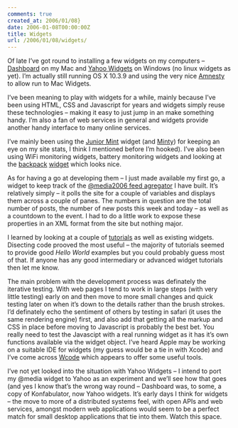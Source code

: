 ```yaml
---
comments: true
created_at: 2006/01/08}
date: 2006-01-08T00:00:00Z
title: Widgets
url: /2006/01/08/widgets/
---
```


<p>
Of late I’ve got round to installing a few widgets on my computers – <a href="http://www.apple.com/macosx/features/dashboard">Dashboard</a> on my Mac and <a href="http://widgets.yahoo.com">Yahoo Widgets</a> on Windows (no linux widgets as yet). I’m actually still running OS X 10.3.9 and using the very nice <a href="http://www.mesadynamics.com/amnesty.htm">Amnesty</a> to allow run to Mac Widgets.

</p>
<p>
I’ve been meaning to play with widgets for a while, mainly because I’ve been using HTML, CSS and Javascript for years and widgets simply reuse these technologies – making it easy to just jump in an make something handy. I’m also a fan of web services in general and widgets provide another handy interface to many online services.

</p>
<p>
I’ve mainly been using the <a href="http://www.haveamint.com/">Junior Mint</a> widget (and <a href="http://www.widgetgallery.com/view.php?widget=37576">Minty</a>) for keeping an eye on my site stats, I think I mentioned before I’m hooked). I’ve also been using WiFi monitoring widgets, battery monitoring widgets and looking at the <a href="http://backpackit.com">backpack</a> <a href="http://www.chipt.com/">widget</a> which looks nice.

</p>
<p>
As for having a go at developing them – I just made available my first go, a widget to keep track of the <a href="http://morethanseven.net/atmedia2006">@media2006 feed agregator</a> I have built. It’s relatively simply – it polls the site for a couple of variables and displays them across a couple of panes. The numbers in question are the total number of posts, the number of new posts this week and today – as well as a countdown to the event. I had to do a little work to expose these properties in an XML format from the site but nothing major.

</p>
<p>
I learned by looking at a couple of <a href="http://developer.apple.com/documentation/AppleApplications/Conceptual/Dashboard_Tutorial/index.html">tutorials</a> as well as existing widgets. Disecting code prooved the most useful – the majority of tutorials seemed to provide good <em>Hello World</em> examples but you could probably guess most of that. If anyone has any good intermediary or advanced widget tutorials then let me know.

</p>
<p>
The main problem with the development process was definately the iterative testing. With web pages I tend to work in large steps (with very little testing) early on and then move to more small changes and quick testing later on when it’s down to the details rather than the brush strokes. I’d definately echo the sentiment of others by testing in safari (it uses the same rendering engine) first, and also add that getting all the markup and CSS in place before moving to Javascript is probably the best bet. You really need to test the Javascipt with a real running widget as it has it’s own functions available via the widget object. I’ve heard Apple may be working on a suitable IDE for widgets (my guess would be a tie in with Xcode) and I’ve come across <a href="http://www.widgetfactor.com/factor.php">Wcode</a> which appears to offer some useful tools.

</p>
<p>
I’ve not yet looked into the situation with Yahoo Widgets – I intend to port my @media widget to Yahoo as an experiment and we’ll see how that goes (and yes I know that’s the wrong way round – Dashboard was, to some, a copy of Konfabulator, now Yahoo widgets. It’s early days I think for widgets – the move to more of a distributed systems feel, with open APIs and web services, amongst modern web applications would seem to be a perfect match for small desktop applications that tie into them. Watch this space.

</p>
